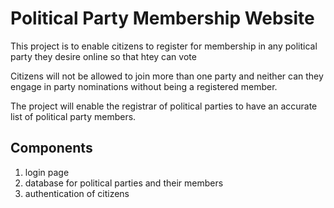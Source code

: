 # Political Party Membership Website

This project is to enable citizens to register for membership in any political party they desire online so that htey can vote

Citizens will not be allowed to join more than one party and neither can they engage in party nominations without being a registered member.

The project will enable the registrar of political parties to have an accurate list of political party members.

## Components
1. login page
2. database for political parties and their members
3. authentication of citizens